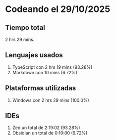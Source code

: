 # Codeando el 29/10/2025

## Tiempo total
2 hrs 29 mins.

## Lenguajes usados
1. TypeScript con 2 hrs 19 mins (93.28%)
1. Markdown con 10 mins (6.72%)

## Plataformas utilizadas
1. Windows con 2 hrs 29 mins (100.0%)

## IDEs
1. Zed un total de 2:19:02 (93.28%)
1. Obsidian un total de 0:10:00 (6.72%)
